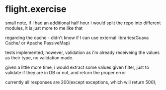 # flight.exercise

small note, if i had an additional half hour i would split the repo into different modules, it is just more to me like that

regarding the cache - didn't know if I can use external libraries(Guava Cache/ or Apache PassiveMap)

tests implemented, however, validation
as i'm already receiveing the values as their type, no validation made.

given a little more time, i would extract some values given filter, just to validate if they are in DB or not, and return the proper error

currently all responses are 200(except exceptions, which will return 500);
